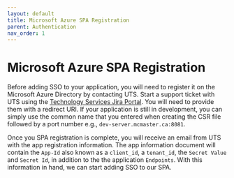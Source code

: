 ```yaml
---
layout: default
title: Microsoft Azure SPA Registration
parent: Authentication
nav_order: 1
---
```


# Microsoft Azure SPA Registration

Before adding SSO to your application, you will need to register it on the Microsoft Azure Directory by contacting UTS. Start a support ticket with UTS using the [Technology Services Jira Portal](https://macservicedesk.mcmaster.ca/plugins/servlet/desk/portal/742). You will need to provide them with a redirect URI. If your application is still in development, you can simply use the common name that you entered when creating the CSR file followed by a port number e.g., `dev-server.mcmaster.ca:8081`.

Once you SPA registration is complete, you will receive an email from UTS with the app registration information. The app information document will contain the `App-Id` also known as a `client_id`, a `tenant_id`, the `Secret Value` and `Secret Id`, in addition to the the application `Endpoints`. With this information in hand, we can start adding SSO to our SPA. 


